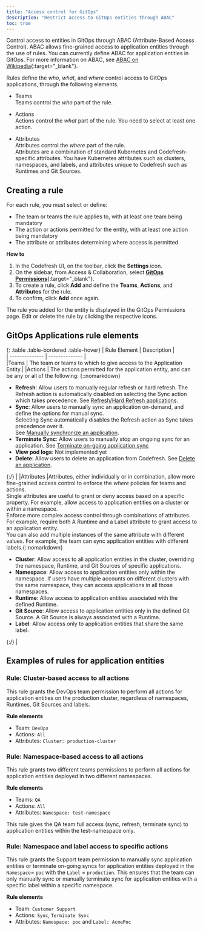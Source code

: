 ```yaml
---
title: "Access control for GitOps"
description: "Restrict access to GitOps entities through ABAC"
toc: true
---
```


Control access to entities in GitOps through ABAC (Attribute-Based Access Control). ABAC allows fine-grained access to application entities through the use of rules. You can currently define ABAC for application entities in GitOps.
For more information on ABAC, see [ABAC on Wikipedia](https://en.wikipedia.org/wiki/Attribute-based_access_control){:target="\_blank"}. 


Rules define the *who*, *what*, and *where*  control access to GitOps applications, through the following elements. 
* Teams  
  Teams control the _who_ part of the rule. 

* Actions  
  Actions control the  _what_ part of the rule. You need to select at least one action. 

* Attributes  
  Attributes control the _where_ part of the rule.  
  Attributes are a combination of standard Kubernetes and Codefresh-specific attributes. You have Kubernetes attributes such as clusters, namespaces, and labels, and attributes unique to Codefresh such as Runtimes and Git Sources.


## Creating a rule
For each rule, you must select or define:
* The team or teams the rule applies to, with at least one team being mandatory 
* The action or actions permitted for the entity, with at least one action being mandatory
* The attribute or attributes determining where access is permitted

**How to**

1. In the Codefresh UI, on the toolbar, click the **Settings** icon.
1. On the sidebar, from Access & Collaboration, select [**GitOps Permissions**](https://g.codefresh.io/account-admin/permissions/teams){:target="\_blank"}.
1. To create a rule, click **Add** and define the **Teams**, **Actions**, and **Attributes** for the rule.
1. To confirm, click **Add** once again. 

The rule you added for the entity is displayed in the GitOps Permissions page. Edit or delete the rule by clicking the respective icons.

## GitOps Applications rule elements

{: .table .table-bordered .table-hover}
| Rule Element              | Description            |  
| --------------         | --------------           |  
|Teams                   | The team or teams to which to give access to the Application Entity.|
|Actions                 | The actions permitted for the application entity, and can be any or all of the following: {::nomarkdown} <ul><li><b>Refresh</b>: Allow users to manually regular refresh or hard refresh. The Refresh action is automatically disabled on selecting the Sync action which takes precedence. See <a href="https://codefresh.io/docs/docs/deployments/gitops/manage-application/#refreshhard-refresh-applications">Refresh/Hard Refresh applications</a>.</li><li><b>Sync</b>: Allow users to manually sync an application on-demand, and define the options for manual sync.<br>Selecting Sync automatically disables the Refresh action as Sync takes precedence over it. <br> See <a href="https://codefresh.io/docs/docs/deployments/gitops/manage-application/#manually-synchronize-an-application">Manually synchronize an application</a>.</li><li><b>Terminate Sync</b>: Allow users to manually stop an ongoing sync for an application. See <a href="https://codefresh.io/docs/docs/deployments/gitops/manage-application/#terminate-on-going-application-sync">Terminate on-going application sync</a></li><li><b>View pod logs</b>: Not implemented yet</li><li><b>Delete</b>: Allow users to delete an application from Codefresh. See <a href="https://codefresh.io/docs/docs/deployments/gitops/manage-application/#delete-an-application">Delete an application</a>.</li></ul>{:/} |
|Attributes |Attributes, either individually or in combination, allow more fine-grained access control to enforce the _where_ policies for teams and actions. <br>Single attributes are useful to grant or deny access based on a specific property. For example, allow access to application entities on a cluster or within a namespace. <br>Enforce more complex access control through combinations of attributes. For example, require both A Runtime and a Label attribute to grant access to an application entity.<br>You can also add multiple instances of the same attribute with different values. For example, the team can sync application entities with different labels.{::nomarkdown} <ul><li><b>Cluster</b>: Allow access to all application entities in the cluster, overriding the namespace, Runtime, and Git Sources of specific applications.</li><li><b>Namespace</b>: Allow access to application entities only within the namespace. If users have multiple accounts on different clusters with the same namespace, they can access applications in all those namespaces.</li><li><b>Runtime</b>: Allow access to application entities associated with the defined Runtime.</li><li><b>Git Source</b>: Allow access to application entities only in the defined Git Source. A Git Source is always associated with a Runtime.</li><li><b>Label</b>: Allow access only to application entities that share the same label.</li></ul>{:/} |





## Examples of rules for application entities

### Rule: Cluster-based access to all actions
This rule grants the DevOps team permission to perform all actions for application entities on the production cluster, regardless of namespaces, Runtimes, Git Sources and labels.

**Rule elements**
* Team: `DevOps`
* Actions: `All`
* Attributes: `Cluster: production-cluster`



### Rule: Namespace-based access to all actions
This rule grants two different teams permissions to perform all actions for application entities deployed in two different namespaces.

**Rule elements**
* Teams: `QA`
* Actions: `All`
* Attributes: `Namespace: test-namespace`

This rule gives the QA team full access (sync, refresh, terminate sync) to application entities within the test-namespace only.

### Rule: Namespace and label access to specific actions 
This rule grants the Support team permission to manually sync application entities or terminate on-going syncs for application entities  deployed in the `Namespace`= `poc` with the `Label` = `production`. 
This ensures that the team can only manually sync or manually terminate sync for application entities with a specific label within a specific namespace. 


**Rule elements**
* Team: `Customer Support`
* Actions: `Sync`, `Terminate Sync`
* Attributes: `Namespace: poc` and `Label: AcmePoc`



